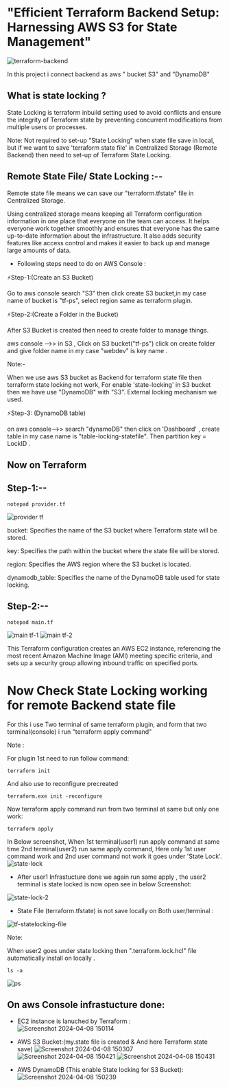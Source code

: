 # "Efficient Terraform Backend Setup: Harnessing AWS S3 for State Management"

![terraform-backend](https://github.com/Pratikshinde55/Terraform-Remote-Backend-state_locking/assets/145910708/67a5e1a5-54c6-46ea-9760-23f100722302)

In this project i connect backend as aws " bucket S3" and "DynamoDB"

## What is state locking ?

State Locking is terraform inbuild setting used to avoid conflicts and ensure the integrity of Terraform state by preventing concurrent modifications from multiple
users or processes.

Note: Not required to set-up "State Locking"  when state file save in local, but if we want to save 'terraform state file' in Centralized Storage (Remote Backend) then need to set-up of Terraform
State Locking.

## Remote State File/ State Locking :--

Remote state file means we can save our "terraform.tfstate" file in Centralized Storage.

Using centralized storage means keeping all Terraform configuration information in one place that everyone on the team can access. It helps everyone work together smoothly and ensures that 
everyone has the same up-to-date information about the infrastructure. It also adds security features like access control and makes it easier to back up and manage large amounts of data.

- Following steps need to do on AWS Console :

⚡Step-1:(Create an S3 Bucket)

Go to aws console search "S3" then click create S3 bucket,in my case name of bucket is "tf-ps", select region same as terraform plugin.

⚡Step-2:(Create a Folder in the Bucket)

 After S3 Bucket is created then need to create folder to manage things.

 aws console -->> in S3 , Click on S3 bucket("tf-ps") click on create folder and give folder name in my case "webdev" is key name .

 Note:-

 When we use aws S3 bucket as Backend for terraform state file then terraform state locking not work, For enable 'state-locking' in S3 bucket then we have use "DynamoDB" with "S3". 
 External locking mechanism we used.

⚡Step-3: (DynamoDB table)

on aws console-->> search "dynamoDB" then click on 'Dashboard' , create table in my case name is "table-locking-statefile". 
Then partition key = LockID .

## Now on Terraform 

## Step-1:--

    notepad provider.tf

![provider tf](https://github.com/Pratikshinde55/Terraform-Remote-Backend-state_locking/assets/145910708/eaca1b18-16da-40e0-b2ee-b4212799edf3)

bucket: Specifies the name of the S3 bucket where Terraform state will be stored.

key: Specifies the path within the bucket where the state file will be stored.

region: Specifies the AWS region where the S3 bucket is located.

dynamodb_table: Specifies the name of the DynamoDB table used for state locking.

## Step-2:--
  
    notepad main.tf

![main tf-1](https://github.com/Pratikshinde55/Terraform-Remote-Backend-state_locking/assets/145910708/69380606-fb4d-4424-b7fc-0c08510a2da9)
![main tf-2](https://github.com/Pratikshinde55/Terraform-Remote-Backend-state_locking/assets/145910708/f0decdb5-5f3b-4b15-a25f-12469d8e14b2)

This Terraform configuration creates an AWS EC2 instance, referencing the most recent Amazon Machine Image (AMI) meeting specific criteria, and sets up a security
group allowing inbound traffic on specified ports.


# Now Check State Locking working for remote Backend state file 
For this i use Two terminal of same terraform plugin, and form that two terminal(console) i run "terraform apply command"

Note : 

For plugin 1st need to run follow command:

    terraform init
    
And also use to reconfigure precreated 

    terraform.exe init -reconfigure

Now terraform apply command run from two terminal at same but only one work:

    terraform apply

In Below screenshot, When 1st terminal(user1) run apply command at same time 2nd terminal(user2) run same apply command, Here only 1st user command work and 2nd user command not work 
it goes under 'State Lock'.
![state-lock](https://github.com/Pratikshinde55/Terraform-Remote-Backend-state_locking/assets/145910708/6f63d12b-d757-49b2-b05d-f16489f5cb18)

- After user1 Infrastucture done we again run same apply , the user2 terminal is state locked is now open see in below Screenshot: 

![state-lock-2](https://github.com/Pratikshinde55/Terraform-Remote-Backend-state_locking/assets/145910708/179e7c65-af8e-4f2d-82cb-0783c5c54ab4)


- State File (terraform.tfstate) is not save locally on Both user/terminal :

![tf-statelocking-file](https://github.com/Pratikshinde55/Terraform-Remote-Backend-state_locking/assets/145910708/71c3b6ca-b0ff-4aeb-82e0-d6713ca57cbc)


Note:

When user2 goes under state locking then ".terraform.lock.hcl" file automatically install on locally .

    ls -a
   
![ps](https://github.com/Pratikshinde55/Terraform-Remote-Backend-state_locking/assets/145910708/3ffb5194-add2-4018-b102-9c34d9c279be)


## On aws Console infrastucture done:

- EC2 instance is lanuched by Terraform  :
![Screenshot 2024-04-08 150114](https://github.com/Pratikshinde55/Terraform-Remote-Backend-state_locking/assets/145910708/c47f81ae-bc1a-44a2-88bf-46e70cc9f749)

- AWS S3 Bucket:(my.state file is created & And here Terraform state save)
![Screenshot 2024-04-08 150307](https://github.com/Pratikshinde55/Terraform-Remote-Backend-state_locking/assets/145910708/4e0dcf2b-2743-480d-8333-295e9823bc01)
![Screenshot 2024-04-08 150421](https://github.com/Pratikshinde55/Terraform-Remote-Backend-state_locking/assets/145910708/ed59e36f-4861-4843-a17b-d28586f1e09e)
![Screenshot 2024-04-08 150431](https://github.com/Pratikshinde55/Terraform-Remote-Backend-state_locking/assets/145910708/996f029e-f86a-4993-812b-01a070fbdc16)

- AWS DynamoDB (This enable State locking for S3  Bucket):
![Screenshot 2024-04-08 150239](https://github.com/Pratikshinde55/Terraform-Remote-Backend-state_locking/assets/145910708/64e1c8be-2c6e-4205-bde0-4fade7a92375)

